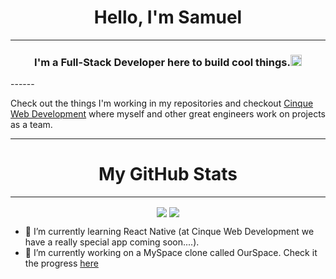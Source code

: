 ## <h1 align="center">Hello, I'm Samuel</h1>
---
<h3 align="center">I'm a Full-Stack Developer here to build cool things.<img src="https://devicons.github.io/devicon/devicon.git/icons/react/react-original.svg" alt="react" width="18" height="18"/></h3>
------

Check out the things I'm working in my repositories and checkout [Cinque Web Development](https://github.com/Cinque-Web-Development) where myself and other great engineers work on projects as a team.

----

## <h1 align="center">My GitHub Stats</h1>
---
<p align="center">
  <img align="center" src="https://github-readme-stats.vercel.app/api/top-langs/?username=samueltrahan&theme=tokyonight)" />
  <img align="center" src="https://github-readme-stats.vercel.app/api?username=samueltrahan&count_private=true&theme=tokyonight" />
</p>

- 🌱 I’m currently learning React Native (at Cinque Web Development we have a really special app coming soon....).
- 🔭 I’m currently working on a MySpace clone called OurSpace.  Check it the progress [here](https://github.com/Cinque-Web-Development/ourspace.rn)



